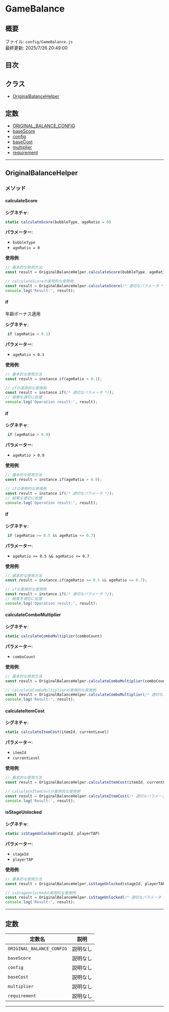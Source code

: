 # GameBalance

## 概要

ファイル: `config/GameBalance.js`  
最終更新: 2025/7/26 20:49:00

## 目次

## クラス
- [OriginalBalanceHelper](#originalbalancehelper)
## 定数
- [ORIGINAL_BALANCE_CONFIG](#original_balance_config)
- [baseScore](#basescore)
- [config](#config)
- [baseCost](#basecost)
- [multiplier](#multiplier)
- [requirement](#requirement)

---

## OriginalBalanceHelper

### メソッド

#### calculateScore

**シグネチャ**:
```javascript
static calculateScore(bubbleType, ageRatio = 0)
```

**パラメーター**:
- `bubbleType`
- `ageRatio = 0`

**使用例**:
```javascript
// 基本的な使用方法
const result = OriginalBalanceHelper.calculateScore(bubbleType, ageRatio = 0);

// calculateScoreの実用的な使用例
const result = OriginalBalanceHelper.calculateScore(/* 適切なパラメータ */);
console.log('Result:', result);
```

#### if

年齢ボーナス適用

**シグネチャ**:
```javascript
 if (ageRatio < 0.1)
```

**パラメーター**:
- `ageRatio < 0.1`

**使用例**:
```javascript
// 基本的な使用方法
const result = instance.if(ageRatio < 0.1);

// ifの実用的な使用例
const result = instance.if(/* 適切なパラメータ */);
// 結果を適切に処理
console.log('Operation result:', result);
```

#### if

**シグネチャ**:
```javascript
 if (ageRatio > 0.9)
```

**パラメーター**:
- `ageRatio > 0.9`

**使用例**:
```javascript
// 基本的な使用方法
const result = instance.if(ageRatio > 0.9);

// ifの実用的な使用例
const result = instance.if(/* 適切なパラメータ */);
// 結果を適切に処理
console.log('Operation result:', result);
```

#### if

**シグネチャ**:
```javascript
 if (ageRatio >= 0.5 && ageRatio <= 0.7)
```

**パラメーター**:
- `ageRatio >= 0.5 && ageRatio <= 0.7`

**使用例**:
```javascript
// 基本的な使用方法
const result = instance.if(ageRatio >= 0.5 && ageRatio <= 0.7);

// ifの実用的な使用例
const result = instance.if(/* 適切なパラメータ */);
// 結果を適切に処理
console.log('Operation result:', result);
```

#### calculateComboMultiplier

**シグネチャ**:
```javascript
static calculateComboMultiplier(comboCount)
```

**パラメーター**:
- `comboCount`

**使用例**:
```javascript
// 基本的な使用方法
const result = OriginalBalanceHelper.calculateComboMultiplier(comboCount);

// calculateComboMultiplierの実用的な使用例
const result = OriginalBalanceHelper.calculateComboMultiplier(/* 適切なパラメータ */);
console.log('Result:', result);
```

#### calculateItemCost

**シグネチャ**:
```javascript
static calculateItemCost(itemId, currentLevel)
```

**パラメーター**:
- `itemId`
- `currentLevel`

**使用例**:
```javascript
// 基本的な使用方法
const result = OriginalBalanceHelper.calculateItemCost(itemId, currentLevel);

// calculateItemCostの実用的な使用例
const result = OriginalBalanceHelper.calculateItemCost(/* 適切なパラメータ */);
console.log('Result:', result);
```

#### isStageUnlocked

**シグネチャ**:
```javascript
static isStageUnlocked(stageId, playerTAP)
```

**パラメーター**:
- `stageId`
- `playerTAP`

**使用例**:
```javascript
// 基本的な使用方法
const result = OriginalBalanceHelper.isStageUnlocked(stageId, playerTAP);

// isStageUnlockedの実用的な使用例
const result = OriginalBalanceHelper.isStageUnlocked(/* 適切なパラメータ */);
console.log('Result:', result);
```


---

## 定数

| 定数名 | 説明 |
|--------|------|
| `ORIGINAL_BALANCE_CONFIG` | 説明なし |
| `baseScore` | 説明なし |
| `config` | 説明なし |
| `baseCost` | 説明なし |
| `multiplier` | 説明なし |
| `requirement` | 説明なし |

---

